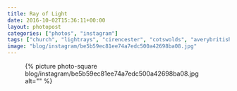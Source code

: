 ```yaml
---
title: Ray of Light
date: 2016-10-02T15:36:11+00:00
layout: photopost
categories: ["photos", "instagram"]
tags: ["church", "lightrays", "cirencester", "cotswolds", "averybritishroadtrip"]
image: "blog/instagram/be5b59ec81ee74a7edc500a42698ba08.jpg"
---
```


<figure class="photo photo--square">
  {% picture photo-square blog/instagram/be5b59ec81ee74a7edc500a42698ba08.jpg alt="" %}
</figure>


